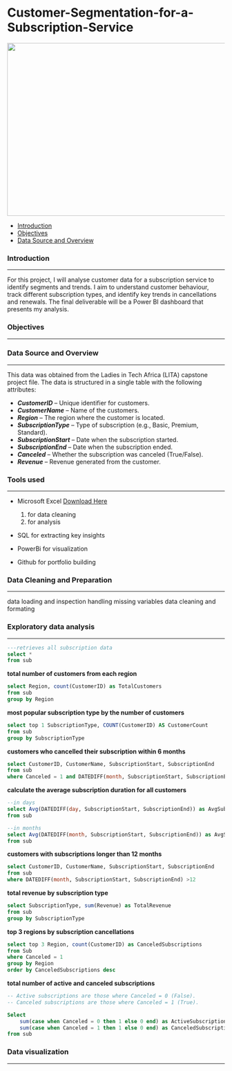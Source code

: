 # Customer-Segmentation-for-a-Subscription-Service
<p align="center">
<img src="https://github.com/user-attachments/assets/e8e96962-dabb-4771-ac6d-124b05ed68ed" width="600" height="400">

  
- [Introduction](introduction)
- [Objectives](objectives)
- [Data Source and Overview](data_source_and_overview)


### Introduction
---
For this project, I will analyse customer data for a subscription service to identify segments and trends. I aim to understand customer behaviour, track different subscription types, and identify key trends in cancellations and renewals. The final deliverable will be a Power BI dashboard that presents my analysis. 

### Objectives
---



### Data Source and Overview
---
This data was obtained from the Ladies in Tech Africa (LITA) capstone project file. The data is structured in a single table with the following attributes:

- _**CustomerID**_ – Unique identifier for customers.
- _**CustomerName**_ – Name of the customers.
- **_Region_** – The region where the customer is located.
- _**SubscriptionType**_ – Type of subscription (e.g., Basic, Premium, Standard).
- _**SubscriptionStart**_ – Date when the subscription started.
- _**SubscriptionEnd**_ – Date when the subscription ended.
- _**Canceled**_ – Whether the subscription was canceled (True/False).
- **_Revenue_** – Revenue generated from the customer.






### Tools used
---
- Microsoft Excel [Download Here](https://www.microsoft.com/es-es/)
  1. for data cleaning
  2. for analysis
     
- SQL for extracting key insights
- PowerBi for visualization
- Github for portfolio building

### Data Cleaning and Preparation
---
data loading and inspection
handling missing variables
data cleaning and formating

### Exploratory data analysis
---
````sql
---retrieves all subscription data
select *
from sub
````

**total number of customers from each region**
````sql
select Region, count(CustomerID) as TotalCustomers
from sub
group by Region
````

**most popular subscription type by the number of customers**
````sql
select top 1 SubscriptionType, COUNT(CustomerID) AS CustomerCount
from sub
group by SubscriptionType
````

**customers who cancelled their subscription within 6 months**
````sql 
select CustomerID, CustomerName, SubscriptionStart, SubscriptionEnd 
from sub
where Canceled = 1 and DATEDIFF(month, SubscriptionStart, SubscriptionEnd)  <=6
````


**calculate the average subscription duration for all customers**
````sql
--in days
select Avg(DATEDIFF(day, SubscriptionStart, SubscriptionEnd)) as AvgSubscriptionDurationDays
from sub

--in months
select Avg(DATEDIFF(month, SubscriptionStart, SubscriptionEnd)) as AvgSubscriptionDurationMonths
from sub
````

**customers with subscriptions longer than 12 months**
````sql 
select CustomerID, CustomerName, SubscriptionStart, SubscriptionEnd 
from sub
where DATEDIFF(month, SubscriptionStart, SubscriptionEnd) >12
````

**total revenue by subscription type**
````sql
select SubscriptionType, sum(Revenue) as TotalRevenue 
from sub
group by SubscriptionType
````


**top 3 regions by subscription cancellations** 
````sql
select top 3 Region, count(CustomerID) as CanceledSubscriptions 
from Sub
where Canceled = 1
group by Region 
order by CanceledSubscriptions desc
````


**total number of active and canceled subscriptions** 
````sql
-- Active subscriptions are those where Canceled = 0 (False).
-- Canceled subscriptions are those where Canceled = 1 (True).

Select 
    sum(case when Canceled = 0 then 1 else 0 end) as ActiveSubscriptions,
    sum(case when Canceled = 1 then 1 else 0 end) as CanceledSubscriptions
from sub
````

### Data visualization
---


